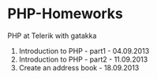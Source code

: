 PHP-Homeworks
=============

PHP at Telerik with gatakka

1. Introduction to PHP - part1 - 04.09.2013
2. Introduction to PHP - part2 - 11.09.2013
3. Create an address book - 18.09.2013
